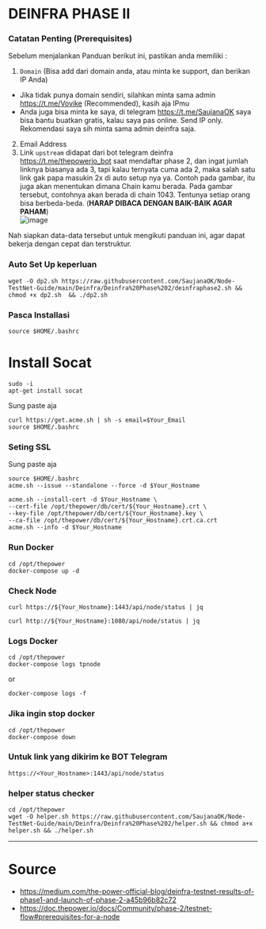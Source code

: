 # DEINFRA PHASE II

### Catatan Penting (Prerequisites)
Sebelum menjalankan Panduan berikut ini, pastikan anda memiliki :
1. `Domain` (Bisa add dari domain anda, atau minta ke support, dan berikan IP Anda)
- Jika tidak punya domain sendiri, silahkan minta sama admin https://t.me/Vovike (Recommended), kasih aja IPmu
- Anda juga bisa minta ke saya, di telegram https://t.me/SaujanaOK saya bisa bantu buatkan gratis, kalau saya pas online. Send IP only. Rekomendasi saya sih minta sama admin deinfra saja.
2. Email Address
3. Link `upstream` didapat dari bot telegram deinfra https://t.me/thepowerio_bot saat mendaftar phase 2, dan ingat jumlah linknya biasanya ada 3, tapi kalau ternyata cuma ada 2, maka salah satu link gak papa masukin 2x di auto setup nya ya. Contoh pada gambar, itu juga akan menentukan dimana Chain kamu berada. Pada gambar tersebut, contohnya akan berada di chain 1043. Tentunya setiap orang bisa berbeda-beda. (**HARAP DIBACA DENGAN BAIK-BAIK AGAR PAHAM**)
<br/>![image](https://user-images.githubusercontent.com/85033021/227006864-62169d01-a92c-42df-8383-ff4ff0c6ec5d.png)

Nah siapkan data-data tersebut untuk mengikuti panduan ini, agar dapat bekerja dengan cepat dan terstruktur.

### Auto Set Up keperluan
```
wget -O dp2.sh https://raw.githubusercontent.com/SaujanaOK/Node-TestNet-Guide/main/Deinfra/Deinfra%20Phase%202/deinfraphase2.sh && chmod +x dp2.sh  && ./dp2.sh
```
### Pasca Installasi
```
source $HOME/.bashrc
```
# Install Socat
```
sudo -i
apt-get install socat
```
Sung paste aja
```
curl https://get.acme.sh | sh -s email=$Your_Email
source $HOME/.bashrc
```

### Seting SSL
Sung paste aja
```
source $HOME/.bashrc
acme.sh --issue --standalone --force -d $Your_Hostname
```

```
acme.sh --install-cert -d $Your_Hostname \
--cert-file /opt/thepower/db/cert/${Your_Hostname}.crt \
--key-file /opt/thepower/db/cert/${Your_Hostname}.key \
--ca-file /opt/thepower/db/cert/${Your_Hostname}.crt.ca.crt
acme.sh --info -d $Your_Hostname
```

### Run Docker
```
cd /opt/thepower
docker-compose up -d
```
### Check Node
```
curl https://${Your_Hostname}:1443/api/node/status | jq
```
```
curl http://${Your_Hostname}:1080/api/node/status | jq
```

### Logs Docker
```
cd /opt/thepower
docker-compose logs tpnode
```
or
```
docker-compose logs -f
```

### Jika ingin stop docker
```
cd /opt/thepower
docker-compose down
```
### Untuk link yang dikirim ke BOT Telegram
```
https://<Your_Hostname>:1443/api/node/status
```

### helper status checker
```
cd /opt/thepower
wget -O helper.sh https://raw.githubusercontent.com/SaujanaOK/Node-TestNet-Guide/main/Deinfra/Deinfra%20Phase%202/helper.sh && chmod a+x helper.sh && ./helper.sh
```
___________________________
# Source
- https://medium.com/the-power-official-blog/deinfra-testnet-results-of-phase1-and-launch-of-phase-2-a45b96b82c72
- https://doc.thepower.io/docs/Community/phase-2/testnet-flow#prerequisites-for-a-node
